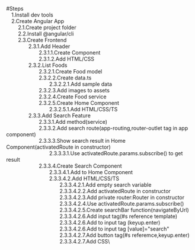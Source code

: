 #Steps\
&emsp;1.Install dev tools\
&emsp;2.Create Angular App\
&emsp;&emsp; 2.1.Create project folder\
&emsp;&emsp; 2.2.Install @angular/cli\
&emsp;&emsp; 2.3.Create Frontend\
&emsp;&emsp;&emsp;&emsp; 2.3.1.Add Header\
&emsp;&emsp;&emsp;&emsp;&emsp;&emsp; 2.3.1.1.Create Component\
&emsp;&emsp;&emsp;&emsp;&emsp;&emsp; 2.3.1.2.Add HTML/CSS\
&emsp;&emsp;&emsp;&emsp; 2.3.2.List Foods\
&emsp;&emsp;&emsp;&emsp;&emsp;&emsp; 2.3.2.1.Create Food model\
&emsp;&emsp;&emsp;&emsp;&emsp;&emsp; 2.3.2.2.Create data.ts\
&emsp;&emsp;&emsp;&emsp;&emsp;&emsp;&emsp;&emsp; 2.3.2.2.1.Add sample data\
&emsp;&emsp;&emsp;&emsp;&emsp;&emsp; 2.3.2.3.Add images to assets\
&emsp;&emsp;&emsp;&emsp;&emsp;&emsp; 2.3.2.4.Create Food service\
&emsp;&emsp;&emsp;&emsp;&emsp;&emsp; 2.3.2.5.Create Home Component\
&emsp;&emsp;&emsp;&emsp;&emsp;&emsp;&emsp;&emsp; 2.3.2.5.1.Add HTML/CSS/TS\
&emsp;&emsp;&emsp;&emsp; 2.3.3.Add Search Feature\
&emsp;&emsp;&emsp;&emsp;&emsp;&emsp; 2.3.3.1.Add method(service)\
&emsp;&emsp;&emsp;&emsp;&emsp;&emsp; 2.3.3.2.Add search route(app-routing,router-outlet tag in app component)\
&emsp;&emsp;&emsp;&emsp;&emsp;&emsp; 2.3.3.3.Show search result in Home Component(activatedRoute in constructor)\
&emsp;&emsp;&emsp;&emsp;&emsp;&emsp;&emsp;&emsp; 2.3.3.3.1.Use activatedRoute.params.subscribe() to get result\
&emsp;&emsp;&emsp;&emsp;&emsp;&emsp; 2.3.3.4.Create Search Component\
&emsp;&emsp;&emsp;&emsp;&emsp;&emsp;&emsp;&emsp; 2.3.3.4.1.Add to Home Component\
&emsp;&emsp;&emsp;&emsp;&emsp;&emsp;&emsp;&emsp; 2.3.3.4.2.Add HTML/CSS/TS\
&emsp;&emsp;&emsp;&emsp;&emsp;&emsp;&emsp;&emsp;&emsp;&emsp; 2.3.3.4.2.1.Add empty search variable\
&emsp;&emsp;&emsp;&emsp;&emsp;&emsp;&emsp;&emsp;&emsp;&emsp; 2.3.3.4.2.2.Add activatedRoute in constructor\
&emsp;&emsp;&emsp;&emsp;&emsp;&emsp;&emsp;&emsp;&emsp;&emsp; 2.3.3.4.2.3.Add private router:Router in constructor\
&emsp;&emsp;&emsp;&emsp;&emsp;&emsp;&emsp;&emsp;&emsp;&emsp; 2.3.3.4.2.4.Use activatedRoute.params.subscribe()\
&emsp;&emsp;&emsp;&emsp;&emsp;&emsp;&emsp;&emsp;&emsp;&emsp; 2.3.3.4.2.5.Create searchBar function(navigateByUrl)\
&emsp;&emsp;&emsp;&emsp;&emsp;&emsp;&emsp;&emsp;&emsp;&emsp; 2.3.3.4.2.6.Add input tag(#s reference template)\
&emsp;&emsp;&emsp;&emsp;&emsp;&emsp;&emsp;&emsp;&emsp;&emsp; 2.3.3.4.2.6.Add to input tag (keyup.enter)\
&emsp;&emsp;&emsp;&emsp;&emsp;&emsp;&emsp;&emsp;&emsp;&emsp; 2.3.3.4.2.6.Add to input tag [value]="search"\
&emsp;&emsp;&emsp;&emsp;&emsp;&emsp;&emsp;&emsp;&emsp;&emsp; 2.3.3.4.2.7.Add button tag(#s referemce,keyup.enter)\
&emsp;&emsp;&emsp;&emsp;&emsp;&emsp;&emsp;&emsp;&emsp;&emsp; 2.3.3.4.2.7.Add CSS\
